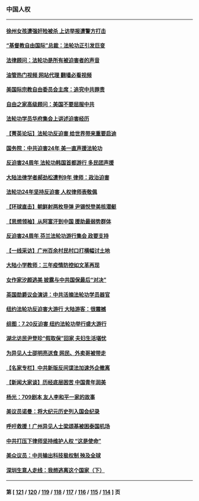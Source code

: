 ### 中国人权
---
#### [徐州女孩遭强奸险被杀 上访举报遭警方打击](../../pages/ncid278/n14039644.md?07221645) 
#### [“基督教自由国际”总裁：法轮功正引发巨变](../../pages/ncid278/n14039180.md?07221645) 
#### [法律顾问：法轮功是所有被迫害者的声音](../../pages/ncid278/n14039151.md?07221645) 
#### [油管热门视频 网站代理 翻墙必看视频](http://138.2.39.72:81/youtube.html?epic-marker?07221645)
#### [美国际宗教自由委员会主席：追究中共罪责](../../pages/ncid278/n14039122.md?07221645) 
#### [自由之家高级顾问：美国不要屈服中共](../../pages/ncid278/n14039120.md?07221645) 
#### [法轮功学员华府集会上讲述迫害经历](../../pages/ncid278/n14039115.md?07221645) 
#### [【菁英论坛】法轮功反迫害 给世界带来重要启迪](../../pages/ncid278/n14038884.md?07221645) 
#### [国务院：中共迫害24年 美一直声援法轮功](../../pages/ncid278/n14038806.md?07221645) 
#### [反迫害24周年 法轮功韩国首都游行 多民团声援](../../pages/ncid278/n14038512.md?07221645) 
#### [大陆法律学者郝劲松遭判9年 律师：政治迫害](../../pages/ncid278/n14038452.md?07221645) 
#### [法轮功24年坚持反迫害 人权律师表敬佩](../../pages/ncid278/n14038253.md?07221645) 
#### [【环球直击】朝鲜射两枚导弹 尹锡悦登美核潜艇](../../pages/ncid278/n14037946.md?07221645) 
#### [【思想领袖】从阿富汗到中国 援助最弱势群体](../../pages/ncid278/n14011884.md?07221645) 
#### [反迫害24周年 芬兰法轮功游行集会 政要支持](../../pages/ncid278/n14037540.md?07221645) 
#### [【一线采访】广州百余村民村口打横幅讨土地](../../pages/ncid278/n14036620.md?07221645) 
#### [大陆小学教师：三年疫情防控如文革再现](../../pages/ncid278/n14036418.md?07221645) 
#### [女作家汐颜逃美 披露与中共国保最后“对决”](../../pages/ncid278/n14036398.md?07221645) 
#### [英国勋爵议会演讲：中共活摘法轮功学员器官](../../pages/ncid278/n14036389.md?07221645) 
#### [纽约法轮功反迫害大游行 大陆游客：很震撼](../../pages/ncid278/n14035017.md?07221645) 
#### [组图：7.20反迫害 纽约法轮功举行盛大游行](../../pages/ncid278/n14034972.md?07221645) 
#### [湖北访民尹登珍“假取保”回家 夫妇生活堪忧](../../pages/ncid278/n14034970.md?07221645) 
#### [为异见人士邵明亮送食 网民、外卖哥被带走](../../pages/ncid278/n14034824.md?07221645) 
#### [【名家专栏】中共新版反间谍法加速外企撤离](../../pages/ncid278/n14034340.md?07221645) 
#### [【新闻大家谈】历经底层困苦 中国青年润美](../../pages/ncid278/n14034317.md?07221645) 
#### [杨光：709剧本 友人李和平一家的故事](../../pages/ncid278/n14032047.md?07221645) 
#### [美议员诺曼：将大纪元历史列入国会纪录](../../pages/ncid278/n14033882.md?07221645) 
#### [呼吁救援！广州异见人士梁颂基被困泰国机场](../../pages/ncid278/n14033649.md?07221645) 
#### [中共打压下律师坚持维护人权 “这是使命”](../../pages/ncid278/n14033510.md?07221645) 
#### [美众议员：中共输出科技极权制 殃及全球](../../pages/ncid278/n14033494.md?07221645) 
#### [深圳生意人走线：我想逃离这个国家（下）](../../pages/ncid278/n14032435.md?07221645) 

---
#### 第 [ [121](./121.md?07221645) / [120](./120.md?07221645) / [119](./119.md?07221645) / [118](./118.md?07221645) / [117](./117.md?07221645) / [116](./116.md?07221645) / [115](./115.md?07221645) / [114](./114.md?07221645) ] 页
